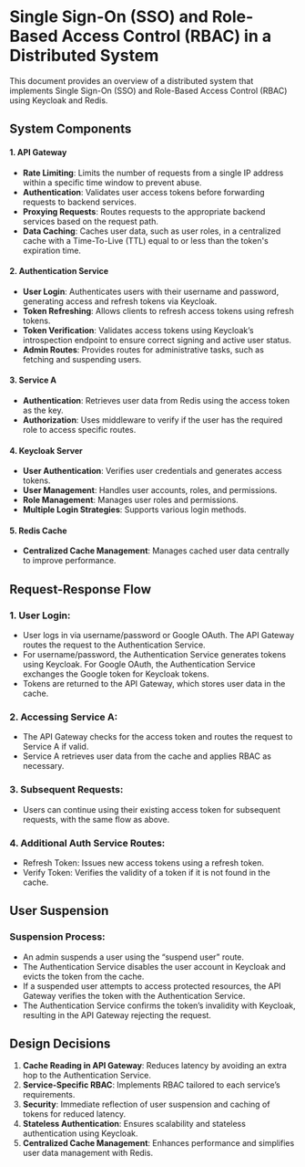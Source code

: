# Single Sign-On (SSO) and Role-Based Access Control (RBAC) in a Distributed System

This document provides an overview of a distributed system that implements Single Sign-On (SSO) and Role-Based Access Control (RBAC) using Keycloak and Redis.

## System Components
#### 1. API Gateway
- **Rate Limiting**: Limits the number of requests from a single IP address within a specific time window to prevent abuse.
- **Authentication**: Validates user access tokens before forwarding requests to backend services.
- **Proxying Requests**: Routes requests to the appropriate backend services based on the request path.
- **Data Caching**: Caches user data, such as user roles, in a centralized cache with a Time-To-Live (TTL) equal to or less than the token's expiration time.

#### 2. Authentication Service
- **User Login**: Authenticates users with their username and password, generating access and refresh tokens via Keycloak.
- **Token Refreshing**: Allows clients to refresh access tokens using refresh tokens.
- **Token Verification**: Validates access tokens using Keycloak’s introspection endpoint to ensure correct signing and active user status.
- **Admin Routes**: Provides routes for administrative tasks, such as fetching and suspending users.

#### 3. Service A
- **Authentication**: Retrieves user data from Redis using the access token as the key.
- **Authorization**: Uses middleware to verify if the user has the required role to access specific routes.

#### 4. Keycloak Server
- **User Authentication**: Verifies user credentials and generates access tokens.
- **User Management**: Handles user accounts, roles, and permissions.
- **Role Management**: Manages user roles and permissions.
- **Multiple Login Strategies**: Supports various login methods.

#### 5. Redis Cache
- **Centralized Cache Management**: Manages cached user data centrally to improve performance.

## Request-Response Flow
### 1. User Login:

- User logs in via username/password or Google OAuth. The API Gateway routes the request to the Authentication Service.
- For username/password, the Authentication Service generates tokens using Keycloak. For Google OAuth, the Authentication Service exchanges the Google token for Keycloak tokens.
- Tokens are returned to the API Gateway, which stores user data in the cache.

### 2. Accessing Service A:

- The API Gateway checks for the access token and routes the request to Service A if valid.
- Service A retrieves user data from the cache and applies RBAC as necessary.

### 3. Subsequent Requests:
- Users can continue using their existing access token for subsequent requests, with the same flow as above.

### 4. Additional Auth Service Routes:
- Refresh Token: Issues new access tokens using a refresh token.
- Verify Token: Verifies the validity of a token if it is not found in the cache.

## User Suspension
### Suspension Process:
- An admin suspends a user using the “suspend user” route.
- The Authentication Service disables the user account in Keycloak and evicts the token from the cache.
- If a suspended user attempts to access protected resources, the API Gateway verifies the token with the Authentication Service.
- The Authentication Service confirms the token’s invalidity with Keycloak, resulting in the API Gateway rejecting the request.

## Design Decisions
1. **Cache Reading in API Gateway**: Reduces latency by avoiding an extra hop to the Authentication Service.
2. **Service-Specific RBAC**: Implements RBAC tailored to each service’s requirements.
3. **Security**: Immediate reflection of user suspension and caching of tokens for reduced latency.
4. **Stateless Authentication**: Ensures scalability and stateless authentication using Keycloak.
5. **Centralized Cache Management**: Enhances performance and simplifies user data management with Redis.
